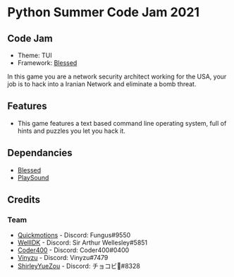 # Python Summer Code Jam 2021
## Code Jam
* Theme: TUI
* Framework: [Blessed](https://github.com/chjj/blessed)

In this game you are a network security architect working for the USA, your job is to hack into a Iranian Network and eliminate a bomb threat.

## Features
* This game features a text based command line operating system, full of hints and puzzles you let you hack it.



## Dependancies
* [Blessed](https://github.com/chjj/blessed)
* [PlaySound](https://github.com/TaylorSMarks/playsound)

## Credits
### Team
* [Quickmotions](https://github.com/Quickmotions) - Discord: Fungus#9550
* [WelllDK](https://github.com/WellIDKRealy) - Discord: Sir Arthur Wellesley#5851
* [Coder400](https://github.com/Coder4OO) - Discord: Coder400#0400
* [Vinyzu](https://github.com/Vinyzu) - Discord: Vinyzu#7479
* [ShirleyYueZou](https://github.com/ShirleyYueZou) - Discord: チョコビ🍫#8328
